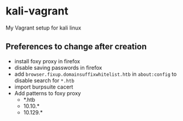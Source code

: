 # kali-vagrant
My Vagrant setup for kali linux

## Preferences to change after creation
* install foxy proxy in firefox
* disable saving passwords in firefox
* add `browser.fixup.domainsuffixwhitelist.htb` in `about:config` to disable search for `*.htb`
* import burpsuite cacert
* Add patterns to foxy proxy
  * \*.htb
  * 10.10.\*
  * 10.129.\*

